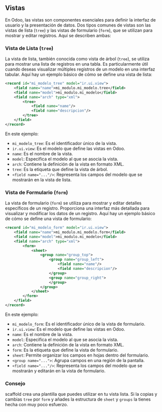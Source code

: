 
## **Vistas**

En Odoo, las vistas son componentes esenciales para definir la interfaz de usuario y la presentación de datos. Dos tipos comunes de vistas son las vistas de lista (`tree`) y las vistas de formulario (`form`), que se utilizan para mostrar y editar registros. Aquí se describen ambas:

### **Vista de Lista (`tree`)**

La vista de lista, también conocida como vista de árbol (`tree`), se utiliza para mostrar una lista de registros en una tabla. Es particularmente útil cuando deseas visualizar múltiples registros de un modelo en una interfaz tabular. Aquí hay un ejemplo básico de cómo se define una vista de lista:

```xml
<record id="mi_modelo_tree" model="ir.ui.view">
    <field name="name">mi_modulo.mi_modelo.tree</field>
    <field name="model">mi_modulo.mi_modelo</field>
    <field name="arch" type="xml">
        <tree>
            <field name="name"/>
            <field name="descripcion"/>
        </tree>
    </field>
</record>
```

En este ejemplo:

- `mi_modelo_tree`: Es el identificador único de la vista.
- `ir.ui.view`: Es el modelo que define las vistas en Odoo.
- `name`: Es el nombre de la vista.
- `model`: Especifica el modelo al que se asocia la vista.
- `arch`: Contiene la definición de la vista en formato XML.
- `tree`: Es la etiqueta que define la vista de árbol.
- `<field name="..."/>`: Representa los campos del modelo que se mostrarán en la vista de lista.

### **Vista de Formulario (`form`)**

La vista de formulario (`form`) se utiliza para mostrar y editar detalles específicos de un registro. Proporciona una interfaz más detallada para visualizar y modificar los datos de un registro. Aquí hay un ejemplo básico de cómo se define una vista de formulario:

```xml
<record id="mi_modelo_form" model="ir.ui.view">
    <field name="name">mi_modulo.mi_modelo.form</field>
    <field name="model">mi_modulo.mi_modelo</field>
    <field name="arch" type="xml">
        <form>
            <sheet>
                <group name="group_top">
                    <group name="group_left">
                        <field name="name"/>
                        <field name="descripcion"/>
                    </group>
                    <group name="group_right">
                    </group>
                </group>
            </sheet>
        </form>
    </field>
</record>
```

En este ejemplo:

- `mi_modelo_form`: Es el identificador único de la vista de formulario.
- `ir.ui.view`: Es el modelo que define las vistas en Odoo.
- `name`: Es el nombre de la vista.
- `model`: Especifica el modelo al que se asocia la vista.
- `arch`: Contiene la definición de la vista en formato XML.
- `form`: Es la etiqueta que define la vista de formulario.
- `sheet`: Permite organizar los campos en hojas dentro del formulario.
- `<group name="...">`: Agrupa campos en una región de la pantalla.
- `<field name="..."/>`: Representa los campos del modelo que se mostrarán y editarán en la vista de formulario.

### **Consejo**

scaffold crea una plantilla que puedes utilizar en tu vista lista. Si la copias y cambias `tree` por `form` y añades la estructura de `sheet` y `groups` la tienes hecha con muy poco esfuerzo.
